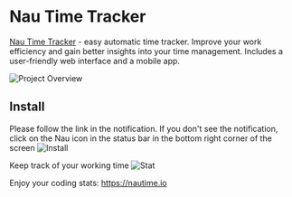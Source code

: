 # Nau Time Tracker

[Nau Time Tracker][naulink] - easy automatic time tracker. Improve your work efficiency and gain better insights into your time management. Includes a user-friendly web interface and a mobile app.

![Project Overview](https://nautime-static.s3.us-east-1.amazonaws.com/nautime-overview.png)

## Install
Please follow the link in the notification. If you don't see the notification, click on the Nau icon in the status bar in the bottom right corner of the screen
![Install](https://nautime-static.s3.us-east-1.amazonaws.com/vscode-install.png)

Keep track of your working time
![Stat](https://nautime-static.s3.us-east-1.amazonaws.com/vscode-tooltip.png)

Enjoy your coding stats: https://nautime.io



[naulink]: https://nautime.io
